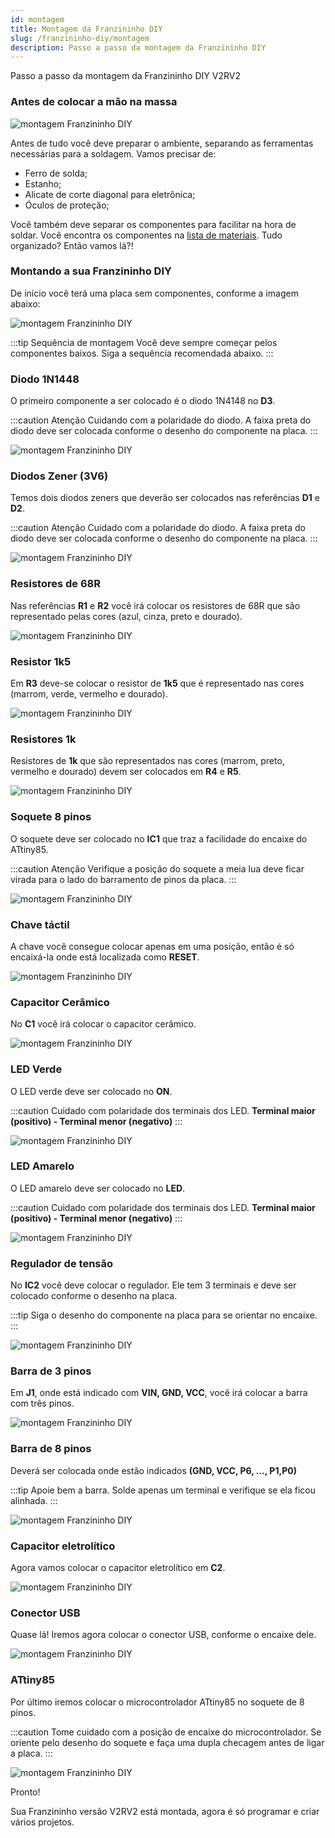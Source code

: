 ```yaml
---
id: montagem
title: Montagem da Franzininho DIY
slug: /franzininho-diy/montagem
description: Passo a passo da montagem da Franzininho DIY
---
```


Passo a passo da montagem da Franzininho DIY V2RV2

### Antes de colocar a mão na massa

![montagem Franzininho DIY](img/montagem/prepare-ambiente.png)

Antes de tudo você deve preparar o ambiente, separando as ferramentas necessárias para a soldagem. Vamos precisar de:

- Ferro de solda;
- Estanho;
- Alicate de corte diagonal para eletrônica;
- Óculos de proteção;

Você também deve separar os componentes para facilitar na hora de soldar. Você encontra os componentes na [lista de materiais](FranzininhoDIY/lista-de-materiais.md). Tudo organizado? Então vamos lá?!

### Montando a sua Franzininho DIY

De início você terá uma placa sem componentes, conforme a imagem abaixo:

![montagem Franzininho DIY](img/montagem/00-pcb.png)

:::tip Sequência de montagem
Você deve sempre começar pelos componentes baixos. Siga a sequência recomendada abaixo.
:::

### Diodo 1N1448

O primeiro componente a ser colocado é o diodo 1N4148 no **D3**.

:::caution Atenção
Cuidando com a polaridade do diodo. A faixa preta do diodo deve ser colocada conforme o desenho do componente na placa.
:::

![montagem Franzininho DIY](img/montagem/01-diodo1N4148.png)

### Diodos Zener (3V6)

Temos dois diodos zeners que deverão ser colocados nas referências **D1** e **D2**.

:::caution Atenção
Cuidado com a polaridade do diodo. A faixa preta do diodo deve ser colocada conforme o desenho do componente na placa.
:::

![montagem Franzininho DIY](img/montagem/02-diodos-zenners.png)

### Resistores de 68R

Nas referências **R1** e **R2** você irá colocar os resistores de 68R que são representado pelas cores (azul, cinza, preto e dourado).

![montagem Franzininho DIY](img/montagem/03-resistores68R.png)  

### Resistor 1k5

Em **R3** deve-se colocar o resistor de **1k5** que é representado nas cores (marrom, verde, vermelho e dourado).

![montagem Franzininho DIY](img/montagem/04-resistor1k5.png)

### Resistores 1k

Resistores de **1k** que são representados nas cores (marrom, preto, vermelho e dourado) devem ser colocados em **R4** e **R5**.

![montagem Franzininho DIY](img/montagem/05-resistores1k.png)  

### Soquete 8 pinos

O soquete deve ser colocado no **IC1** que traz a facilidade do encaixe do ATtiny85.

:::caution Atenção
Verifique a posição do soquete a meia lua deve ficar virada para o lado do barramento de pinos da placa.
:::

![montagem Franzininho DIY](img/montagem/06-soquete.png)

### Chave táctil

  A chave você consegue colocar apenas em uma posição, então é só encaixá-la onde está localizada como **RESET**.

![montagem Franzininho DIY](img/montagem/07-chave-táctil.png)  

### Capacitor Cerâmico

No **C1** você irá colocar o capacitor cerâmico.  

![montagem Franzininho DIY](img/montagem/08-capacitor-cerâmico.png)  

### LED Verde  

O LED verde deve ser colocado no **ON**.  

:::caution Cuidado com polaridade dos terminais dos LED.
**Terminal maior (positivo) - Terminal menor (negativo)**
:::

![montagem Franzininho DIY](img/montagem/09-led-verde.png)  

### LED Amarelo

O LED amarelo deve ser colocado no **LED**.

:::caution Cuidado com polaridade dos terminais dos LED.
**Terminal maior (positivo) - Terminal menor (negativo)**
:::

![montagem Franzininho DIY](img/montagem/10-led-amarelo.png)  

### Regulador de tensão  

No **IC2** você deve colocar o regulador. Ele tem 3 terminais e deve ser colocado conforme o desenho na placa.

:::tip Siga o desenho do componente na placa para se orientar no encaixe.
:::

![montagem Franzininho DIY](img/montagem/11-regulador-de-tensão.png)  

### Barra de 3 pinos

Em **J1**, onde está indicado com **VIN, GND, VCC**, você irá colocar a barra com três pinos.

![montagem Franzininho DIY](img/montagem/12-barra-de-3-pinos.png)  

### Barra de 8 pinos

Deverá ser colocada onde estão indicados **(GND, VCC, P6, ..., P1,P0)**

:::tip Apoie bem a barra. Solde apenas um terminal e verifique se ela ficou alinhada.
:::

![montagem Franzininho DIY](img/montagem/13-barra-de-8-pinos.png)

### Capacitor eletrolítico

Agora vamos colocar o capacitor eletrolítico em **C2**.

![montagem Franzininho DIY](img/montagem/14-capacitor-eletrolitico.png)

### Conector USB

Quase lá! Iremos agora colocar o conector USB, conforme o encaixe dele.

![montagem Franzininho DIY](img/montagem/15-conector-usb.png)

### ATtiny85

Por último iremos colocar o microcontrolador ATtiny85 no soquete de 8 pinos.

:::caution Tome cuidado com a posição de encaixe do microcontrolador. Se oriente pelo desenho do soquete e faça uma dupla checagem antes de ligar a placa.
:::

![montagem Franzininho DIY](img/montagem/16-attiny85.png)

Pronto!

Sua Franzininho versão V2RV2 está montada, agora é só programar e criar vários projetos.
